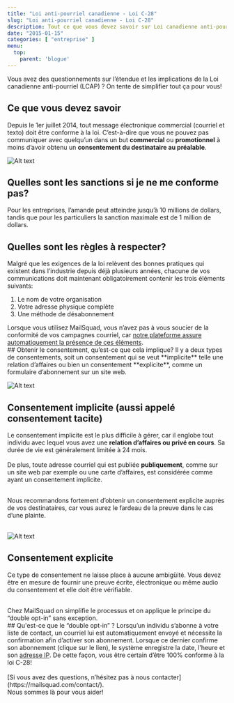 ```yaml
---
title: "Loi anti-pourriel canadienne - Loi C-28"
slug: "Loi anti-pourriel canadienne - Loi C-28"
description: Tout ce que vous devez savoir sur Loi canadienne anti-pourriel (LCAP) ou C-28.
date: "2015-01-15"
categories: [ "entreprise" ]
menu:
  top:
    parent: 'blogue'
---
```

Vous avez des questionnements sur l’étendue et les implications de la Loi canadienne 
anti-pourriel (LCAP) ? On tente de simplifier tout ça pour vous!

<!--more-->

## Ce que vous devez savoir
Depuis le 1er juillet 2014, tout message électronique commercial (courriel et texto) doit être conforme à la loi. C’est-à-dire que vous ne pouvez pas communiquer avec quelqu’un dans un but **commercial** ou **promotionnel** à moins d’avoir obtenu un **consentement du destinataire au préalable**.

![Alt text](/img/blog/message_electronique_commercial.jpg)

## Quelles sont les sanctions si je ne me conforme pas?
Pour les entreprises, l’amande peut atteindre jusqu’à 10 millions de dollars, tandis que pour les particuliers la sanction maximale est de 1 million de dollars.

## Quelles sont les règles à respecter?
Malgré que les exigences de la loi relèvent des bonnes pratiques qui existent dans l’industrie depuis déjà plusieurs années, chacune de vos communications doit maintenant obligatoirement contenir les trois éléments suivants:
<ol>
	<li>Le nom de votre organisation</li>
	<li>Votre adresse physique complète</li>
	<li>Une méthode de désabonnement</li>
</ol>

<div class="box">
Lorsque vous utilisez MailSquad, vous n’avez pas à vous soucier de la conformité de vos campagnes courriel, car <a href="http://support.mailsquad.com/support/solutions/articles/5000517438" target="_blank">notre plateforme assure automatiquement la présence de ces éléments</a>.
</div>
## Obtenir le consentement, qu’est-ce que cela implique?
Il y a deux types de consentements, soit un consentement qui se veut **implicite** telle une relation d’affaires ou bien un consentement **explicite**, comme un formulaire d’abonnement sur un site web.

![Alt text](/img/blog/consentement_validite.jpg)

## Consentement implicite (aussi appelé consentement tacite)
Le consentement implicite est le plus difficile à gérer, car il englobe tout individu avec lequel vous avez une **relation d’affaires ou privé en cours**. Sa durée de vie est généralement limitée à 24 mois.
<br>
<br>
De plus, toute adresse courriel qui est publiée **publiquement**, comme sur un site web par exemple ou une carte d’affaires, est considérée comme ayant un consentement implicite.
<br>
<br>
<div class="box">
	Nous recommandons fortement d’obtenir un consentement explicite auprès de vos destinataires, car vous aurez le fardeau de la preuve dans le cas d’une plainte.
</div>
<br>

![Alt text](/img/blog/consentement_explicite_vs_implicite.jpg)

## Consentement explicite
Ce type de consentement ne laisse place à aucune ambigüité. Vous devez être en mesure de fournir une preuve écrite, électronique ou même audio du consentement et elle doit être vérifiable.
<br>
<br>
<div class="box">Chez MailSquad on simplifie le processus et on applique le principe du “double opt-in” sans exception.</div>
## Qu'est-ce que le “double opt-in” ?
Lorsqu’un individu s’abonne à votre liste de contact, un courriel lui est automatiquement envoyé et nécessite la confirmation afin d’activer son abonnement. Lorsque ce dernier confirme son abonnement (clique sur le lien), le système enregistre la date, l’heure et son <a href="http://fr.wikipedia.org/wiki/Adresse_IP" target="_blank">adresse IP</a>. De cette façon, vous être certain d’être 100% conforme à la loi C-28!
<br>
<br>
[Si vous avez des questions, n’hésitez pas à nous contacter](https://mailsquad.com/contact/).
<br>
Nous sommes là pour vous aider!